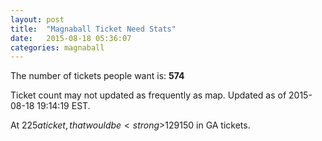 ```yaml
---
layout: post
title:  "Magnaball Ticket Need Stats"
date:   2015-08-18 05:36:07
categories: magnaball
---
```


The number of tickets people want is: <strong>574</strong>

Ticket count may not updated as frequently as map. Updated as of 2015-08-18 19:14:19 EST.

At $225 a ticket, that would be <strong>$129150</strong> in GA tickets.